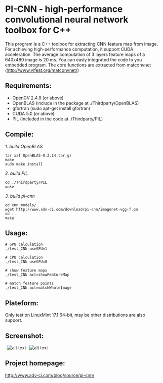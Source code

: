 # PI-CNN - high-performance convolutional neural network toolbox for C++

This program is a C++ toolbox for extracting CNN feature map from image. For achieving high-performance computation, it support CUDA acceleration. The average computation of 3 layers feature maps of a 640x480 image is 20 ms. You can easly integrated the code to you embedded program. The core functions are extracted from matconvnet (http://www.vlfeat.org/matconvnet/)


## Requirements:
* OpenCV 2.4.9 (or above)
* OpenBLAS (include in the package at ./Thirdparty/OpenBLAS)
* gfortran (sudo apt-get install gfortran)
* CUDA 5.0 (or above)
* PIL (included in the code at ./Thirdparty/PIL)

## Compile:

*1. build OpenBLAS*

```cd ./Thirdparty/OpenBLAS
tar xzf OpenBLAS-0.2.14.tar.gz
make 
sudo make install
```

*2. build PIL*
```
cd ./Thirdparty/PIL
make
```

*3. build pi-cnn*
```
cd cnn_models/
wget http://www.adv-ci.com/download/pi-cnn/imagenet-vgg-f.cm 
cd ..
make
```



## Usage:

```
# GPU calculation
./test_CNN useGPU=1

# CPU calculation
./test_CNN useGPU=0

# show feature maps
./test_CNN act=showFeatureMap

# match feature points
./test_CNN act=matchWholeImage
```

## Plateform:
Only test on LinuxMint 17.1 64-bit, may be other distributions are also support. 


## Screenshot:
-![alt text](http://www.adv-ci.com/blog/wp-content/uploads/2015/09/screenshot_2-275x300.png "Screenshot 1")
-![alt text](http://www.adv-ci.com/blog/wp-content/uploads/2015/09/screenshot_1-1024x559.png "Screenshot 2")



## Project homepage:
http://www.adv-ci.com/blog/source/pi-cnn/
 

